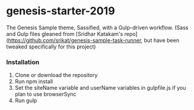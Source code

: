 # genesis-starter-2019

The Genesis Sample theme, Sassified, with a Gulp-driven workflow. (Sass and Gulp files gleaned from [Sridhar Katakam's repo](https://github.com/srikat/genesis-sample-task-runner, but have been tweaked specifically for this project)

### Installation
1. Clone or download the repository
2. Run npm install
3. Set the siteName variable and userName variables in gulpfile.js if you plan to use browserSync
4. Run gulp
